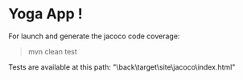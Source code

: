 # Yoga App !


For launch and generate the jacoco code coverage:
> mvn clean test

Tests are available at this path:  "\back\target\site\jacoco\index.html"
